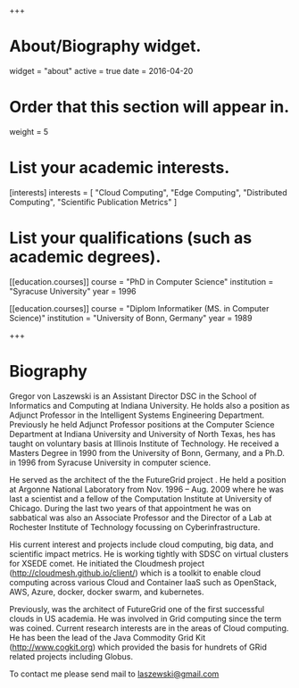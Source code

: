 +++
# About/Biography widget.
widget = "about"
active = true
date = 2016-04-20

# Order that this section will appear in.
weight = 5

# List your academic interests.
[interests]
  interests = [
    "Cloud Computing",
    "Edge Computing",
    "Distributed Computing",
	"Scientific Publication Metrics"
  ]

# List your qualifications (such as academic degrees).
[[education.courses]]
  course = "PhD in Computer Science"
  institution = "Syracuse University"
  year = 1996

[[education.courses]]
  course = "Diplom Informatiker (MS. in Computer Science)"
  institution = "University of Bonn, Germany"
  year = 1989
 
+++

# Biography

Gregor von Laszewski is an Assistant Director DSC in the School of
Informatics and Computing at Indiana University. He holds also a
position as Adjunct Professor in the Intelligent Systems Engineering
Department. Previously he held Adjunct Professor positions at the
Computer Science Department at Indiana University and University of
North Texas, hes has taught on voluntary basis at Illinois Institute
of Technology.  He received a Masters Degree in 1990 from the
University of Bonn, Germany, and a Ph.D. in 1996 from Syracuse
University in computer science.

He served as the  architect of the the FutureGrid project . He held a
position at Argonne National Laboratory from Nov. 1996 – Aug. 2009
where he was last a scientist and a fellow of the Computation
Institute at University of Chicago. During the last two years of that
appointment he was on sabbatical was also an Associate Professor and
the Director of a Lab at Rochester Institute of Technology focussing
on Cyberinfrastructure. 

His current interest and projects include cloud computing, big data,
and scientific impact metrics. He is working tightly with SDSC on
virtual clusters for XSEDE comet. He initiated the Cloudmesh project
(<http://cloudmesh.github.io/client/>) which is a toolkit to enable
cloud computing across various Cloud and Container IaaS such as
OpenStack, AWS, Azure, docker, docker swarm, and kubernetes. 

Previously, was the architect of FutureGrid one of the first
successful clouds in US academia. He was involved in Grid computing
since the term was coined. Current research interests are in the areas
of Cloud computing. He has been the lead of the Java Commodity Grid
Kit (<http://www.cogkit.org>) which provided the basis for hundrets of
GRid related projects including Globus.

To contact me please send mail to <laszewski@gmail.com>
